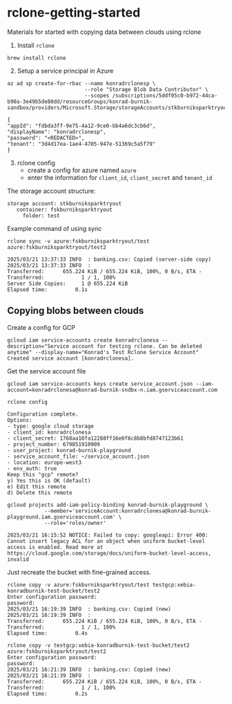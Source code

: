 # rclone-getting-started
Materials for started with copying data between clouds using rclone


1. Install `rclone`
```
brew install rclone
```
2. Setup a service principal in Azure 
```
az ad sp create-for-rbac --name konradrclonesp \
                         --role "Storage Blob Data Contributor" \
                         --scopes /subscriptions/5ddf05c0-b972-44ca-b90a-3e49b5de80dd/resourceGroups/konrad-burnik-sandbox/providers/Microsoft.Storage/storageAccounts/stkburniksparktryout

{
"appId": "fdbda3ff-9e75-4a12-9ce0-bb4a6dc3cb6d",
"displayName": "konradrclonesp",
"password": "<REDACTED>",
"tenant": "3d4d17ea-1ae4-4705-947e-51369c5a5f79"
}
```
3. rclone config
    - create a config for azure named `azure`
    - enter the information for `client_id`, `client_secret` and `tenant_id`

The storage account structure:

```
storage account: stkburniksparktryout
   container: fskburniksparktryout
     folder: test
```

Example command of using sync
```
rclone sync -v azure:fskburniksparktryout/test azure:fskburniksparktryout/test2

2025/03/21 13:37:33 INFO  : banking.csv: Copied (server-side copy)
2025/03/21 13:37:33 INFO  :
Transferred:   	  655.224 KiB / 655.224 KiB, 100%, 0 B/s, ETA -
Transferred:            1 / 1, 100%
Server Side Copies:     1 @ 655.224 KiB
Elapsed time:         0.1s
```

## Copying blobs between clouds

Create a config for GCP
```
gcloud iam service-accounts create konradrclonesa --description="Service account for testing rclone. Can be deleted anytime" --display-name="Konrad's Test Rclone Service Account"
Created service account [konradrclonesa].
```

Get the service account file
```
gcloud iam service-accounts keys create service_account.json --iam-account=konradrclonesa@konrad-burnik-sndbx-n.iam.gserviceaccount.com
```

```
rclone config
```

```
Configuration complete.
Options:
- type: google cloud storage
- client_id: konradrclonesa
- client_secret: 1768aa10fa12288ff16e0f6c8b8bfd8747123b61
- project_number: 679851910909
- user_project: konrad-burnik-playground
- service_account_file: ~/service_account.json
- location: europe-west3
- env_auth: true
Keep this "gcp" remote?
y) Yes this is OK (default)
e) Edit this remote
d) Delete this remote
```

```
gcloud projects add-iam-policy-binding konrad-burnik-playground \
            --member='serviceAccount:konradrclonesa@konrad-burnik-playground.iam.gserviceaccount.com' \
            --role='roles/owner'
```


```
2025/03/21 16:15:52 NOTICE: Failed to copy: googleapi: Error 400: Cannot insert legacy ACL for an object when uniform bucket-level access is enabled. Read more at https://cloud.google.com/storage/docs/uniform-bucket-level-access, invalid
```

Just recreate the bucket with fine-grained access.

```
rclone copy -v azure:fskburniksparktryout/test testgcp:xebia-konradburnik-test-bucket/test2
Enter configuration password:
password:
2025/03/21 16:19:39 INFO  : banking.csv: Copied (new)
2025/03/21 16:19:39 INFO  :
Transferred:   	  655.224 KiB / 655.224 KiB, 100%, 0 B/s, ETA -
Transferred:            1 / 1, 100%
Elapsed time:         0.4s
```

```
rclone copy -v testgcp:xebia-konradburnik-test-bucket/test2 azure:fskburniksparktryout/test2
Enter configuration password:
password:
2025/03/21 16:21:39 INFO  : banking.csv: Copied (new)
2025/03/21 16:21:39 INFO  :
Transferred:   	  655.224 KiB / 655.224 KiB, 100%, 0 B/s, ETA -
Transferred:            1 / 1, 100%
Elapsed time:         0.2s
```


